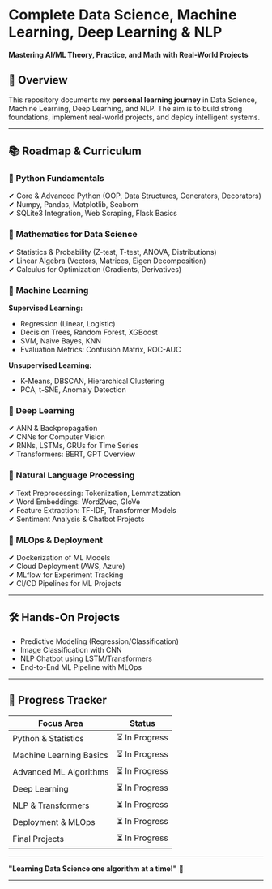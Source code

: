 # **Complete Data Science, Machine Learning, Deep Learning & NLP**  
**Mastering AI/ML Theory, Practice, and Math with Real-World Projects**

## **📌 Overview**  
This repository documents my **personal learning journey** in Data Science, Machine Learning, Deep Learning, and NLP. The aim is to build strong foundations, implement real-world projects, and deploy intelligent systems.

---

## **📚 Roadmap & Curriculum**  

### **🔹 Python Fundamentals**  
✔ Core & Advanced Python (OOP, Data Structures, Generators, Decorators)  
✔ Numpy, Pandas, Matplotlib, Seaborn  
✔ SQLite3 Integration, Web Scraping, Flask Basics  

### **🔹 Mathematics for Data Science**  
✔ Statistics & Probability (Z-test, T-test, ANOVA, Distributions)  
✔ Linear Algebra (Vectors, Matrices, Eigen Decomposition)  
✔ Calculus for Optimization (Gradients, Derivatives)  

### **🔹 Machine Learning**  
**Supervised Learning:**  
- Regression (Linear, Logistic)  
- Decision Trees, Random Forest, XGBoost  
- SVM, Naive Bayes, KNN  
- Evaluation Metrics: Confusion Matrix, ROC-AUC  

**Unsupervised Learning:**  
- K-Means, DBSCAN, Hierarchical Clustering  
- PCA, t-SNE, Anomaly Detection  

### **🔹 Deep Learning**  
✔ ANN & Backpropagation  
✔ CNNs for Computer Vision  
✔ RNNs, LSTMs, GRUs for Time Series  
✔ Transformers: BERT, GPT Overview  

### **🔹 Natural Language Processing**  
✔ Text Preprocessing: Tokenization, Lemmatization  
✔ Word Embeddings: Word2Vec, GloVe  
✔ Feature Extraction: TF-IDF, Transformer Models  
✔ Sentiment Analysis & Chatbot Projects  

### **🔹 MLOps & Deployment**  
✔ Dockerization of ML Models  
✔ Cloud Deployment (AWS, Azure)  
✔ MLflow for Experiment Tracking  
✔ CI/CD Pipelines for ML Projects  

---

## **🛠 Hands-On Projects**  
- Predictive Modeling (Regression/Classification)  
- Image Classification with CNN  
- NLP Chatbot using LSTM/Transformers  
- End-to-End ML Pipeline with MLOps  

---

## **📅 Progress Tracker**  

| **Focus Area**               | **Status**     |  
|------------------------------|----------------|  
| Python & Statistics          | ⏳ In Progress |  
| Machine Learning Basics      | ⏳ In Progress |  
| Advanced ML Algorithms       | ⏳ In Progress |  
| Deep Learning                | ⏳ In Progress |  
| NLP & Transformers           | ⏳ In Progress |  
| Deployment & MLOps           | ⏳ In Progress |  
| Final Projects               | ⏳ In Progress |  

---

**"Learning Data Science one algorithm at a time!"** 🚀  

---